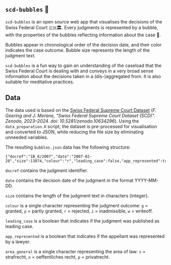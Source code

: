 ## `scd-bubbles` 🫧
`scd-bubbles` is an open source web app that visualises the decisions of the Swiss Federal Court 🇨🇭🏛. Every judgments is represented by a bubble, with the properties of the bubbles reflecting information about the case 🫧.

Bubbles appear in chronological order of the decision date, and their color indicates the case outcome. Bubble size represents the length of the judgment text.

`scd-bubbles` is a fun way to gain an understanding of the caseload that the Swiss Federal Court is dealing with and conveys in a very broad sense information about the decisions taken in a (dis-)aggregated from. It is also suitable for meditative practices.

## Data
The data used is based on the [Swiss Federal Supreme Court Dataset](https://zenodo.org/records/10634296) (*F. Geering and J. Merane, "Swiss Federal Supreme Court Dataset (SCD)". Zenodo, 2023–2024. doi: 10.5281/zenodo.10634296*). Using the `data_preparation.R` script, the dataset is pre-processed for visualisation and converted to JSON, while reducing the file size by eliminating unneeded variables.

The resulting `bubbles.json` data has the following structure:
```
{"docref":"1B_8/2007","date":"2007-02-28","size":13874,"colour":"r","leading_case":false,"app_represented":true,"area_general":"s"}
```

`docref` contains the judgment identifier.

`date` contains the decision date of the judgment in the format YYYY-MM-DD.

`size` contains the length of the judgment text in characters (integer).

`colour` is a single character representing the judgment outcome: `g` = granted, `p` = partly granted, `r` = rejected, `i` = inadmissible, `w` = writeoff.

`leading_case` is a boolean that indicates if the judgment was published as leading case.

`app_represented` is a boolean that indicates if the appellant was represented by a lawyer.

`area_general` is a single character representing the area of law: `s` = strafrecht, `o` = oeffentliches recht, `p` = privatrecht.
